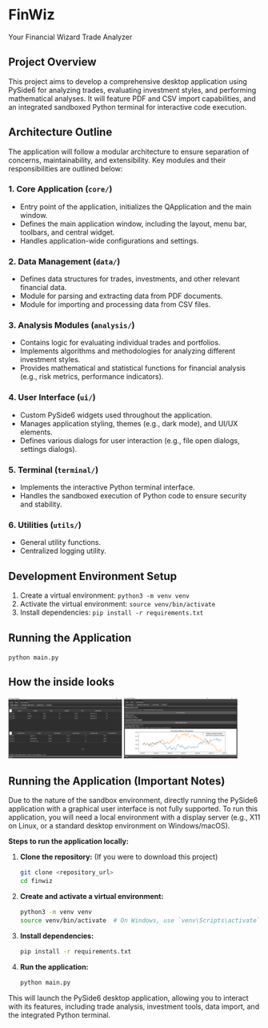 # FinWiz  
Your Financial Wizard Trade Analyzer

## Project Overview

This project aims to develop a comprehensive desktop application using PySide6 for analyzing trades, evaluating investment styles, and performing mathematical analyses. It will feature PDF and CSV import capabilities, and an integrated sandboxed Python terminal for interactive code execution.

## Architecture Outline

The application will follow a modular architecture to ensure separation of concerns, maintainability, and extensibility. Key modules and their responsibilities are outlined below:

### 1. Core Application (`core/`)
- Entry point of the application, initializes the QApplication and the main window.
- Defines the main application window, including the layout, menu bar, toolbars, and central widget.
- Handles application-wide configurations and settings.

### 2. Data Management (`data/`)
- Defines data structures for trades, investments, and other relevant financial data.
- Module for parsing and extracting data from PDF documents.
- Module for importing and processing data from CSV files.

### 3. Analysis Modules (`analysis/`)
- Contains logic for evaluating individual trades and portfolios.
- Implements algorithms and methodologies for analyzing different investment styles.
- Provides mathematical and statistical functions for financial analysis (e.g., risk metrics, performance indicators).

### 4. User Interface (`ui/`)
- Custom PySide6 widgets used throughout the application.
- Manages application styling, themes (e.g., dark mode), and UI/UX elements.
- Defines various dialogs for user interaction (e.g., file open dialogs, settings dialogs).

### 5. Terminal (`terminal/`)
- Implements the interactive Python terminal interface.
- Handles the sandboxed execution of Python code to ensure security and stability.

### 6. Utilities (`utils/`)
- General utility functions.
- Centralized logging utility.

## Development Environment Setup

1. Create a virtual environment:
   `python3 -m venv venv`
2. Activate the virtual environment:
   `source venv/bin/activate`
3. Install dependencies:
   `pip install -r requirements.txt`

## Running the Application

`python main.py`

## How the inside looks
<p float="left">
  <img src="screenshots/home.png" alt="Home Screenshot" width="45%">
  <img src="screenshots/analysis.png" alt="Analysis Screenshot" width="45%">
</p>



## Running the Application (Important Notes)

Due to the nature of the sandbox environment, directly running the PySide6 application with a graphical user interface is not fully supported. To run this application, you will need a local environment with a display server (e.g., X11 on Linux, or a standard desktop environment on Windows/macOS).

**Steps to run the application locally:**

1.  **Clone the repository:** (If you were to download this project)
    ```bash
    git clone <repository_url>
    cd finwiz
    ```
2.  **Create and activate a virtual environment:**
    ```bash
    python3 -m venv venv
    source venv/bin/activate  # On Windows, use `venv\Scripts\activate`
    ```
3.  **Install dependencies:**
    ```bash
    pip install -r requirements.txt
    ```
4.  **Run the application:**
    ```bash
    python main.py
    ```

This will launch the PySide6 desktop application, allowing you to interact with its features, including trade analysis, investment tools, data import, and the integrated Python terminal.


